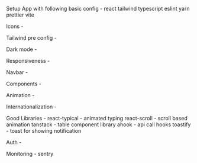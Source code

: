 Setup App with following basic config -
react tailwind typescript eslint yarn prettier vite

Icons - 

Tailwind pre config - 

Dark mode  - 

Responsiveness - 

Navbar - 

Components -

Animation - 

Internationalization - 


Good Libraries - 
react-typical - animated typing
react-scroll - scroll based animation
tanstack - table component library
ahook - api call hooks
toastify - toast for showing notification


Auth - 

Monitoring - 
sentry